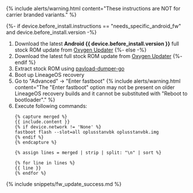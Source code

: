 {% include alerts/warning.html content="These instructions are NOT for carrier branded variants." %}

{%- if device.before_install.instructions == "needs_specific_android_fw" and device.before_install.version -%}
1. Download the latest **Android {{ device.before_install.version }}** full stock ROM update from [Oxygen Updater](https://github.com/oxygen-updater/oxygen-updater/releases/latest)
{%- else -%}
1. Download the latest full stock ROM update from [Oxygen Updater](https://github.com/oxygen-updater/oxygen-updater/releases/latest)
{%- endif %}
2. Extract stock ROM using [payload-dumper-go](https://github.com/ssut/payload-dumper-go/releases/latest)
3. Boot up LineageOS recovery
4. Go to "Advanced" -> "Enter fastboot"
   {% include alerts/warning.html content="The \"Enter fastboot\" option may not be present on older LineageOS recovery builds and it cannot be substituted with \"Reboot to bootloader\"." %}
5. Execute following commands:
   ```
   {% capture merged %}
   {{ include.content }}
   {% if device.network != 'None' %}
   fastboot flash --slot=all oplusstanvbk oplusstanvbk.img
   {% endif %}
   {% endcapture %}

   {% assign lines = merged | strip | split: "\n" | sort %}

   {% for line in lines %}
   {{ line }}
   {% endfor %}
   ```

{% include snippets/fw_update_success.md %}

